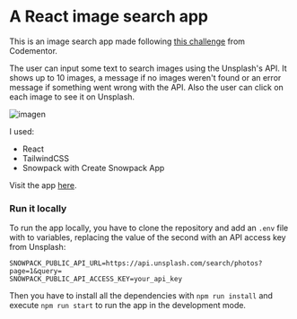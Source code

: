 # A React image search app

This is an image search app made following [this challenge](https://www.codementor.io/projects/image-search-gallery-au63vo9tfr) from Codementor.

The user can input some text to search images using the Unsplash's API. It shows up to 10 images, a message if no images weren't found or an error message if something went wrong with the API. Also the user can click on each image to see it on Unsplash.

![imagen](https://user-images.githubusercontent.com/48001346/132268135-93e84915-e6e6-4ce5-92ab-23b395a80766.png)

I used:

- React
- TailwindCSS
- Snowpack with Create Snowpack App

Visit the app [here](https://image-search-app.onrender.com/).

### Run it locally

To run the app locally, you have to clone the repository and add an `.env` file with to variables, replacing the value of the second with an API access key from Unsplash:

```
SNOWPACK_PUBLIC_API_URL=https://api.unsplash.com/search/photos?page=1&query=
SNOWPACK_PUBLIC_API_ACCESS_KEY=your_api_key
```

Then you have to install all the dependencies with `npm run install` and execute `npm run start` to run the app in the development mode.
